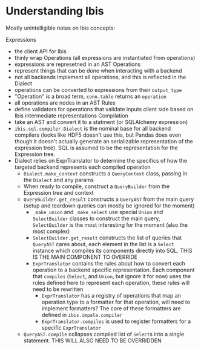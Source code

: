 # Understanding Ibis
Mostly unintelligible notes on Ibis concepts:

Expressions
- the client API for Ibis
- thinly wrap Operations (all expressions are instantiated from operations)
- expressions are represetned in an AST
Operations
- represent things that can be done when interacting with a backend
- not all backends implement all operations, and this is reflected in the Dialect
- operations can be converted to expressions from their `output_type`
- "Operation" is a broad term, `conn.table` returns an `operation`
- all operations are nodes in an AST
Rules
- define validators for operations that validate inputs client side based on Ibis intermediate representations
Compilation
- take an AST and convert it to a statment (or SQLAlchemy expression)
- `ibis.sql.compiler.Dialect` is the nominal base for all backend compilers (looks like HDF5 doesn't use this, but Pandas does even though it doesn't actually generate an serializable representation of the expression tree).  SQL is assumed to be the
representation for the Expression tree.
- Dialect relies on ExprTranslator to determine the specifics of how the targeted backend
represents each compiled operation
  - `Dialect.make_context` constructs a `QueryContext` class, passing in the `Dialect` and any params
  - When ready to compile, construct a `QueryBuilder` from the Expression tree and context
  - `QueryBuilder.get_result` constructs a `QueryAST` from the main query (setup and teardown queries can mostly be ignored for the moment)
    - `_make_union` and `_make_select` use special `Union` and `SelectBuilder` classes to construct the main query, `SelectBuilder` is the most interesting for the moment (also the most complex)
    - `SelectBuilder.get_result` constructs the list of queries that `QueryAST` cares about, each element in the list is a `Select` instance which compiles its components directly into SQL.  THIS IS THE MAIN COMPONENT TO OVERRIDE
    - `ExprTranslator` contains the rules about how to convert each operation to a backend specific representation.  Each component that `compiles` (`Select`, and `Union`, but ignore it for now) uses the rules defined here to represent each operation, these rules will need to be rewritten
      - `ExprTranslator` has a registry of operations that map an operation type to a formatter for that operation, will need to implement formatters? The core of these formatters are defined in `ibis.impala.compiler` 
      - `ExprTranslator.compiles` is used to register formatters for a specific `ExprTranslator` 
  - `QueryAST.compile` collapses compiled list of `Select`s into a single statement. THIS WILL ALSO NEED TO BE OVERRIDDEN

